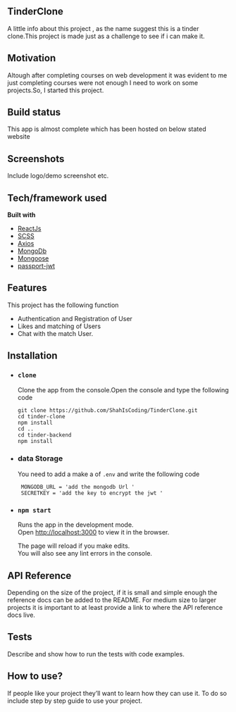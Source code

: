## TinderClone
A little info about this project , as the name suggest this is a tinder clone.This project is made just as a challenge to see if i can make it.

## Motivation
Altough after completing courses on web development it was evident to me just completing courses were not enough I need to work on some projects.So, I started this project.

## Build status
This app is almost complete which has been hosted on below stated website


## Screenshots
Include logo/demo screenshot etc.

## Tech/framework used
<b>Built with</b>
- [ReactJs](https://reactjs.org/)
- [SCSS](https://sass-lang.com/)
- [Axios](https://axios-http.com/)
- [MongoDb](https://www.mongodb.com)
- [Mongoose](https://mongoosejs.com/docs/guide.html#definition)
- [passport-jwt](http://www.passportjs.org/packages/passport-jwt/)

## Features
This project has the following function

* Authentication and Registration of User
* Likes and matching of Users
* Chat with the match User.

## Installation
-  ### `clone`
    Clone the app from the console.Open the console and type the following code
    ```
    git clone https://github.com/ShahIsCoding/TinderClone.git
    cd tinder-clone 
    npm install
    cd ..
    cd tinder-backend
    npm install
    ```
-  ### data Storage
   You need to add a make a of `.env` and write the following code
   ```   
    MONGODB_URL = 'add the mongodb Url '
    SECRETKEY = 'add the key to encrypt the jwt '
   ```
   
-  ### `npm start`
    Runs the app in the development mode.\
    Open [http://localhost:3000](http://localhost:3000) to view it in the browser.

    The page will reload if you make edits.\
    You will also see any lint errors in the console.   

## API Reference

Depending on the size of the project, if it is small and simple enough the reference docs can be added to the README. For medium size to larger projects it is important to at least provide a link to where the API reference docs live.

## Tests
Describe and show how to run the tests with code examples.

## How to use?
If people like your project they’ll want to learn how they can use it. To do so include step by step guide to use your project.
